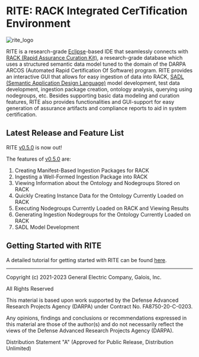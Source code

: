 
# RITE: **R**ACK **I**ntegrated Cer**T**ification **E**nvironment

![rite_logo](https://user-images.githubusercontent.com/66636651/223227669-b9ce7bf7-ae01-4974-9e29-2c3ceb0c64b6.png)

RITE is a research-grade [Eclipse](https://www.eclipse.org/ide/)-based IDE that seamlessly connects with [RACK (Rapid Assurance Curation Kit)](https://github.com/ge-high-assurance/RACK), a research-grade database which uses a structured semantic data model tuned to the domain of the DARPA ARCOS (Automated Rapid Certification Of Software) program. 
RITE provides an interactive GUI that allows for easy ingestion of data into RACK, [SADL (Semantic Application Design Language)](https://github.com/SemanticApplicationDesignLanguage/sadl) model development, test data development, ingestion package creation, ontology analysis, querying using nodegroups, etc.
Besides supporting basic data modeling and curation features, RITE also provides functionalities and GUI-support for easy generation of assurance artifacts and compliance reports to aid in system certification.   



## Latest Release and Feature List
RITE [v0.5.0](https://github.com/ge-high-assurance/RACK/releases/tag/v12.0) is now out! 

The features of [v0.5.0](https://github.com/ge-high-assurance/RACK/releases/tag/v12.0) are:
1. Creating Manifest-Based Ingestion Packages for RACK
2. Ingesting a Well-Formed Ingestion Package into RACK
3. Viewing Information about the Ontology and Nodegroups Stored on RACK
4. Quickly Creating Instance Data for the Ontology Currently Loaded on RACK
5. Executing Nodegroups Currently Loaded on RACK and Viewing Results
6. Generating Ingestion Nodegroups for the Ontology Currently Loaded on RACK
7. SADL Model Development 


## Getting Started with RITE
A detailed tutorial for getting started with RITE can be found [here](https://github.com/ge-high-assurance/RITE/wiki).


<hr>
Copyright (c) 2021-2023 General Electric Company, Galois, Inc.

All Rights Reserved

This material is based upon work supported by the Defense Advanced Research Projects Agency (DARPA) under Contract No. FA8750-20-C-0203.

Any opinions, findings and conclusions or recommendations expressed in this material are those of the author(s) and do not necessarily reflect the views of the Defense Advanced Research Projects Agency (DARPA).

Distribution Statement "A" (Approved for Public Release, Distribution Unlimited)
